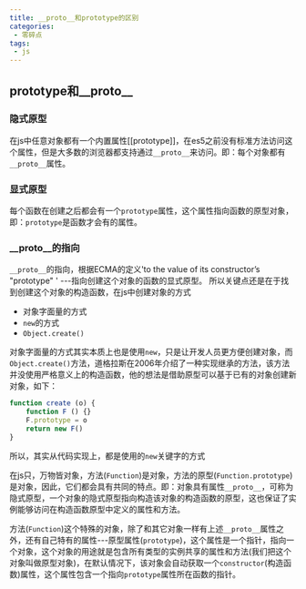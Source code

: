 ```yaml
---
title: __proto__和prototype的区别
categories:
 - 零碎点
tags:
 - js
---
```


## prototype和__proto__

### 隐式原型
在js中任意对象都有一个内置属性[[prototype]]，在es5之前没有标准方法访问这个属性，但是大多数的浏览器都支持通过`__proto__`来访问。即：每个对象都有`__proto__`属性。

### 显式原型
每个函数在创建之后都会有一个`prototype`属性，这个属性指向函数的原型对象，即：`prototype`是函数才会有的属性。

### __proto__的指向
`__proto__`的指向，根据ECMA的定义'to the value of its constructor’s "prototype" ' ---指向创建这个对象的函数的显式原型。
所以关键点还是在于找到创建这个对象的构造函数，在js中创建对象的方式
* 对象字面量的方式
* `new`的方式
* `Object.create()`

对象字面量的方式其实本质上也是使用`new`，只是让开发人员更方便创建对象，而`Object.create()`方法，道格拉斯在2006年介绍了一种实现继承的方法，该方法并没使用严格意义上的构造函数，他的想法是借助原型可以基于已有的对象创建新对象，如下：
```js
function create (o) {
    function F () {}
    F.prototype = o
    return new F()
}

```
所以，其实从代码实现上，都是使用的`new`关键字的方式

在js只，万物皆对象，方法(`Function`)是对象，方法的原型(`Function.prototype`)是对象，因此，它们都会具有共同的特点。即：对象具有属性`__proto__`，可称为隐式原型，一个对象的隐式原型指向构造该对象的构造函数的原型，这也保证了实例能够访问在构造函数原型中定义的属性和方法。

方法(`Function`)这个特殊的对象，除了和其它对象一样有上述`__proto__`属性之外，还有自己特有的属性---原型属性(`prototype`)，这个属性是一个指针，指向一个对象，这个对象的用途就是包含所有类型的实例共享的属性和方法(我们把这个对象叫做原型对象)，在默认情况下，该对象会自动获取一个`constructor`(构造函数)属性，这个属性包含一个指向`prototype`属性所在函数的指针。


